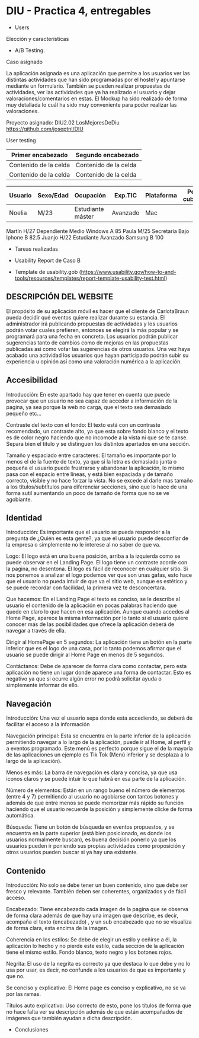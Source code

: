 # DIU - Practica 4, entregables


* Users 

Elección y características

* A/B Testing. 

Caso asignado

La aplicación asignada es una aplicación que permite a los usuarios ver las distintas actividades que han sido programadas por el hostel y apuntarse mediante un formulario. También se pueden realizar propuestas de actividades, ver las actividades que ya ha realizado el usuario y dejar valoraciones/comentarios en estas. El Mockup ha sido realizado de forma muy detallada lo cuál ha sido muy conveniente para poder realizar las valoraciones.

Proyecto asignado: DIU2.02 LosMejoresDeDiu https://github.com/joseptnl/DIU

User testing

| Primer encabezado | Segundo encabezado |
| ------------- | ------------- |
| Contenido de la celda  | Contenido de la celda  |
| Contenido de la celda  | Contenido de la celda  |

| Usuario | Sexo/Edad | Ocupación | Exp.TIC | Plataforma | Perfil cubierto | Test A/B | SUS score |
| ------------- | ------------- | ------------- | ------------- | ------------- | ------------- | ------------- | ------------- |					
| Noelia | M/23	| Estudiante máster | Avanzado | Mac |  | A | 95 | 





Martín	H/27	Dependiente	Medio	Windows		A	85
Paula	M/25	Secretaría	Bajo	Iphone		B	82.5
Juanjo	H/22	Estudiante	Avanzado	Samsung		B	100




* Tareas realizadas 


* Usability Report de Caso B
* Template de usability.gob (https://www.usability.gov/how-to-and-tools/resources/templates/report-template-usability-test.html) 

DESCRIPCIÓN DEL WEBSITE
-----------------------------------

El propósito de su aplicación móvil es hacer que el cliente de CarlotaBraun pueda decidir qué eventos quiere realizar durante su estancia. El administrador irá publicando propuestas de actividades y los usuarios podrán votar cuales prefieren, entonces se elegirá la más popular y se programará para una fecha en concreto. Los usuarios podrán publicar sugerencias tanto de cambios como de mejoras en las propuestas publicadas así como votar las sugerencias de otros usuarios. Una vez haya acabado una actividad los usuarios que hayan participado podrán subir su experiencia u opinión así como una valoración numérica a la aplicación.

Accesibilidad
-----------------------------------

Introducción:  En este apartado hay que tener en cuenta que puede provocar que un usuario no sea capaz de acceder a información de la pagina, ya sea porque la web no carga, que el texto sea demasiado pequeño etc…

Contraste del texto con el fondo: 
	El texto está con un contraste recomendado, un contraste alto, ya que esta sobre fondo blanco y el texto es de color negro haciendo que no incomode a la vista ni que se te canse. Separa bien el titulo y se distinguen los distintos apartados en una sección. 

Tamaño y espaciado entre caracteres: 
	El tamaño es importante por lo menos el de la fuente de texto, ya que si la letra es demasiado junta o pequeña el usuario puede frustrarse  y abandonar la aplicación, lo mismo pasa con el espacio entre líneas, y está bien espaciada y de tamaño correcto, visible y no hace forzar la vista.  No se excede al darle mas tamaño a los títulos/subtítulos para diferenciar secciones, sino que lo hace de una forma sutil aumentando un poco de tamaño de forma que no se ve agobiante. 

Identidad
-----------------------------------

Introducción: Es importante que el usuario se pueda responder a la pregunta de ¿Quién es esta gente?, ya que el usuario puede desconfiar de la empresa o simplemente no le interese al no saber de que va.

Logo: 
	El logo está en una buena posición, arriba a la izquierda como se puede observar en el Landing Page.
El logo tiene un contraste acorde con la pagina, no desentona. El logo es fácil de reconocer en cualquier sitio.  Si nos ponemos a analizar el logo podemos ver que son unas gafas, esto hace que el usuario no pueda intuir de que va el sitio web, aunque es estético y se puede recordar con facilidad, la primera vez  te desconcertara. 

Que hacemos: 
	En el Landing Page el texto es conciso, se le describe al usuario el contenido de la aplicación en pocas palabras haciendo que quede en claro lo que hacen en esa aplicación. Aunque cuando accedes al Home Page, aparece la misma información por lo tanto si el usuario quiere conocer más de las posibilidades que ofrece la aplicación deberá de navegar a través de ella.

Dirigir al HomePage en 5 segundos: 
	La aplicación tiene un botón en la parte inferior que es el logo de una casa, por lo tanto podemos afirmar que el usuario se puede dirigir al Home Page en menos de 5 segundos.

Contáctanos: 
	Debe de aparecer de forma clara como contactar, pero esta aplicación no tiene un lugar donde aparece una forma de contactar. Esto es negativo ya que si ocurre algún error no podrá solicitar ayuda o simplemente informar de ello. 

Navegación
-----------------------------------

Introducción: Una vez  el usuario sepa donde esta accediendo, se deberá de facilitar el acceso a la información 

Navegación principal: 
Esta se encuentra en la parte inferior de la aplicación permitiendo navegar a lo largo de la aplicación, puede ir al Home, al perfil y a eventos programado. Este menú es perfecto porque sigue el de la mayoría de las aplicaciones un ejemplo es Tik Tok (Menú inferior y se desplaza a lo largo de la aplicación). 

Menos es más: 
	La barra de navegación es clara y concisa, ya que usa iconos claros y se puede intuir lo que habrá en esa parte de la aplicación.

Número de elementos: 
	Están en un rango bueno el número de elementos (entre 4 y 7) permitiendo al usuario no agobiarse con tantos botones y además de que entre menos se puede memorizar más rápido su función haciendo que el usuario recuerde la posición y simplemente clicke de forma automática. 

Búsqueda: 
	Tiene un botón de búsqueda en eventos propuestos, y se encuentra en la parte superior (está bien posicionado, es donde los usuarios normalmente buscan), es buena decisión ponerlo ya que los usuarios pueden ir poniendo sus propias actividades como proposición y otros usuarios pueden buscar si ya hay una existente.

Contenido
-----------------------------------

Introducción: No solo se debe tener un buen contenido, sino que debe ser fresco y relevante. También deben ser coherentes, organizados y de fácil acceso.

Encabezado:
	Tiene encabezado cada imagen de la pagina que se observa de forma clara además de que hay una imagen que describe, es decir, acompaña el texto (encabezado) , y un sub encabezado que no se visualiza de forma clara, esta encima de la imagen.

Coherencia en los estilos: 
	Se debe de elegir un estilo y ceñirse a él, la aplicación lo hecho y no pierde este estilo, cada sección de la aplicación tiene el mismo estilo. Fondo blanco, texto negro y los botones rojos.

Negrita:
 	El uso de la negrita es correcto ya que destaca lo que debe y no lo usa por usar, es decir, no confunde a los usuarios de que es importante y que no.

Se conciso y explicativo: 
	El Home page es conciso y explicativo, no se va por las ramas.

Títulos auto explicativo:
	Uso correcto de esto, pone los títulos de forma que no hace falta ver su descripción además de que están acompañados de imágenes que también ayudan a dicha descripción. 


* Conclusiones
